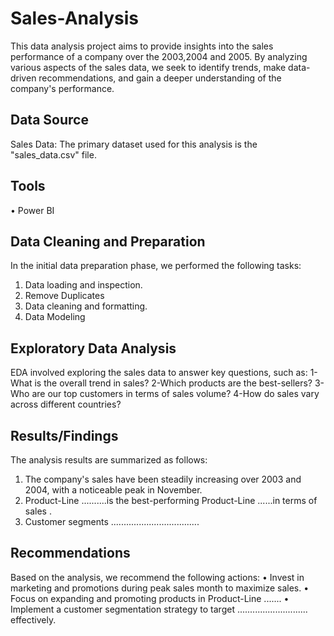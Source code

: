 # Sales-Analysis
This data analysis project aims to provide insights into the sales performance of a company over the 2003,2004 and 2005. By analyzing various aspects of the sales data, we seek to identify trends, make data-driven recommendations, and gain a deeper understanding of the company's performance.

## Data Source
  Sales Data: The primary dataset used for this analysis is the "sales_data.csv" file.

## Tools
  •	Power BI 
    
## Data Cleaning and Preparation
In the initial data preparation phase, we performed the following tasks:
1.	Data loading and inspection.
2.	Remove Duplicates
3.	Data cleaning and formatting.
4.	Data Modeling

## Exploratory Data Analysis
  EDA involved exploring the sales data to answer key questions, such as:
 1- What is the overall trend in sales?
 2-Which products are the best-sellers?
 3-Who are our top customers in terms of sales volume?
 4-How do sales vary across different  countries?

## Results/Findings
The analysis results are summarized as follows:
1.	The company's sales have been steadily increasing over 2003 and 2004, with a noticeable peak in November.
2.	Product-Line ..........is the best-performing Product-Line ......in terms of sales .
3.	Customer segments ...................................
   
## Recommendations
 Based on the analysis, we recommend the following actions:
•	Invest in marketing and promotions during peak sales month to maximize sales.
•	Focus on expanding and promoting products in Product-Line .......
•	Implement a customer segmentation strategy to target ............................ effectively.


